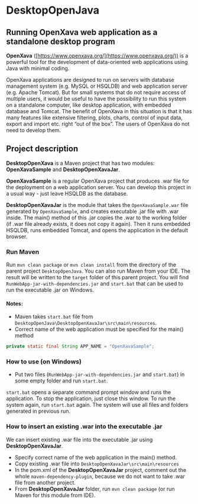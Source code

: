 # DesktopOpenJava

## Running OpenXava web application as a standalone desktop program

**OpenXava** ([https://www.openxava.org/](https://www.openxava.org/)) is a powerful tool for the development of data-oriented web applications using Java with minimal coding.

OpenXava applications are designed to run on servers with database management system (e.g. MySQL or HSQLDB) and web application server (e.g. Apache Tomcat). But for small systems that do not require access of multiple users, it would be useful to have the possibility to run this system on a standalone computer, like desktop application, with embedded database and Tomcat. The benefit of OpenXava in this situation is that it has many features like extensive filtering, plots, charts, control of input data, export and import etc. right “out of the box”. The users of OpenXava do not need to develop them. 

## Project description

**DesktopOpenXava** is a Maven project that has two modules: **OpenXavaSample** and **DesktopOpenXavaJar**. 

**OpenXavaSample** is a regular OpenXava project that produces .war file for the deployment on a web application server. You can develop  this project in a usual way - just leave HSQLDB as the database.

**DesktopOpenXavaJar** is the module that takes the `OpenXavaSample.war` file generated by `OpenXavaSample`, and creates executable .jar file with .war inside. The main() method of this .jar copies the .war to the working folder (if .war file already exists, it does not copy it again). Then it runs embedded HSQLDB, runs embedded Tomcat, and opens the application in the default browser.

### Run Maven

Run `mvn clean package` or `mvn clean install` from the directory of the parent project `DesktopOpenJava`. You can also run Maven from your IDE. The result will be written to the `target` folder of this parent project. You will find `RunWebApp-jar-with-dependencies.jar` and `start.bat` that can be used to run the executable .jar on Windows.

#### Notes: 

- Maven takes `start.bat` file from `DesktopOpenJava\DesktopOpenXavaJar\src\main\resources`.
- Correct name of the web application must be specified for the main() method
``` java
private static final String APP_NAME = "OpenXavaSample";
```

### How to use (on Windows)

* Put two files (`RunWebApp-jar-with-dependencies.jar` and `start.bat`) in some empty folder and run `start.bat`.

`start.bat` opens a separate command prompt window and runs the application. To stop the application, just close this window. To run the system again, run `start.bat` again. The system will use  all files and folders generated in previous run.

### How to insert an existing .war into the executable .jar

We can insert existing .war file into the executable .jar using **DesktopOpenXavaJar**. 

- Specify correct name of the web application in the main() method.
- Copy existing .war file into `DesktopOpenXavaJar\src\main\resources`
- In the pom.xml of the **DesktopOpenXavaJar** project, comment out the whole `maven-dependency-plugin`, because we do not want to take .war file from another project.
- From **DesktopOpenXavaJar** folder, run `mvn clean package` (or run Maven for this module from IDE).


 
  